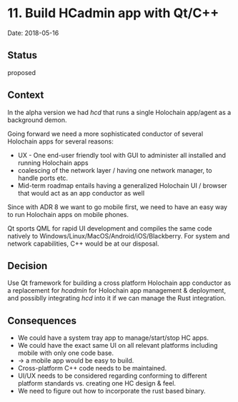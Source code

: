 # 11. Build HCadmin app with Qt/C++

Date: 2018-05-16

## Status

proposed

## Context

In the alpha version we had *hcd* that runs a single Holochain app/agent as a background demon.

Going forward we need a more sophisticated conductor of several Holochain apps for several reasons:
* UX - One end-user friendly tool with GUI to administer all installed and running Holochain apps
* coalescing of the network layer / having one network manager, to handle ports etc.
* Mid-term roadmap entails having a generalized Holochain UI / browser that would act as an app conductor as well

Since with ADR 8 we want to go mobile first, we need to have an easy way to run Holochain apps on mobile phones.

Qt sports QML for rapid UI development and compiles the same code natively to Windows/Linux/MacOS/Android/iOS/Blackberry.
For system and network capabilities, C++ would be at our disposal.

## Decision

Use Qt framework for building a cross platform Holochain app conductor as a replacement for *hcadmin* for Holochain app management & deployment, and possiblly integrating *hcd* into it if we can manage the Rust integration.

## Consequences

* We could have a system tray app to manage/start/stop HC apps.
* We could have the exact same UI on all relevant platforms including mobile with only one code base.
* -> a mobile app would be easy to build.
* Cross-platform C++ code needs to be maintained.
* UI/UX needs to be considered regarding conforming to different platform standards vs. creating one HC design & feel.
* We need to figure out how to incorporate the rust based binary.
